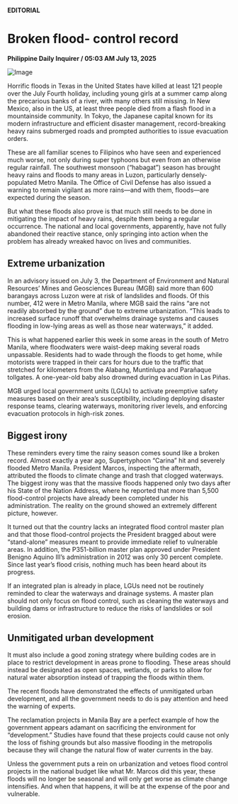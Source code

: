 **EDITORIAL**

# Broken flood- control record

****Philippine Daily Inquirer / 05:03 AM July 13, 2025****

![Image](https://raw.githubusercontent.com/github-jl14/scrapy_api/refs/heads/main/images/editorial07132025.png)

Horrific floods in Texas in the United States have killed at least 121 people over the July Fourth holiday, including young girls at a summer camp along the precarious banks of a river, with many others still missing. In New Mexico, also in the US, at least three people died from a flash flood in a mountainside community. In Tokyo, the Japanese capital known for its modern infrastructure and efficient disaster management, record-breaking heavy rains submerged roads and prompted authorities to issue evacuation orders.

These are all familiar scenes to Filipinos who have seen and experienced much worse, not only during super typhoons but even from an otherwise regular rainfall. The southwest monsoon (“habagat”) season has brought heavy rains and floods to many areas in Luzon, particularly densely-populated Metro Manila. The Office of Civil Defense has also issued a warning to remain vigilant as more rains—and with them, floods—are expected during the season.

But what these floods also prove is that much still needs to be done in mitigating the impact of heavy rains, despite them being a regular occurrence. The national and local governments, apparently, have not fully abandoned their reactive stance, only springing into action when the problem has already wreaked havoc on lives and communities.

## Extreme urbanization

In an advisory issued on July 3, the Department of Environment and Natural Resources’ Mines and Geosciences Bureau (MGB) said more than 600 barangays across Luzon were at risk of landslides and floods. Of this number, 412 were in Metro Manila, where MGB said the rains “are not readily absorbed by the ground” due to extreme urbanization. “This leads to increased surface runoff that overwhelms drainage systems and causes flooding in low-lying areas as well as those near waterways,” it added.

This is what happened earlier this week in some areas in the south of Metro Manila, where floodwaters were waist-deep making several roads unpassable. Residents had to wade through the floods to get home, while motorists were trapped in their cars for hours due to the traffic that stretched for kilometers from the Alabang, Muntinlupa and Parañaque tollgates. A one-year-old baby also drowned during evacuation in Las Piñas.

MGB urged local government units (LGUs) to activate preemptive safety measures based on their area’s susceptibility, including deploying disaster response teams, clearing waterways, monitoring river levels, and enforcing evacuation protocols in high-risk zones.

## Biggest irony

These reminders every time the rainy season comes sound like a broken record. Almost exactly a year ago, Supertyphoon “Carina” hit and severely flooded Metro Manila. President Marcos, inspecting the aftermath, attributed the floods to climate change and trash that clogged waterways. The biggest irony was that the massive floods happened only two days after his State of the Nation Address, where he reported that more than 5,500 flood-control projects have already been completed under his administration. The reality on the ground showed an extremely different picture, however.

It turned out that the country lacks an integrated flood control master plan and that those flood-control projects the President bragged about were “stand-alone” measures meant to provide immediate relief to vulnerable areas. In addition, the P351-billion master plan approved under President Benigno Aquino III’s administration in 2012 was only 30 percent complete. Since last year’s flood crisis, nothing much has been heard about its progress.

If an integrated plan is already in place, LGUs need not be routinely reminded to clear the waterways and drainage systems. A master plan should not only focus on flood control, such as cleaning the waterways and building dams or infrastructure to reduce the risks of landslides or soil erosion.

## Unmitigated urban development

It must also include a good zoning strategy where building codes are in place to restrict development in areas prone to flooding. These areas should instead be designated as open spaces, wetlands, or parks to allow for natural water absorption instead of trapping the floods within them.

The recent floods have demonstrated the effects of unmitigated urban development, and all the government needs to do is pay attention and heed the warning of experts.

The reclamation projects in Manila Bay are a perfect example of how the government appears adamant on sacrificing the environment for “development.” Studies have found that these projects could cause not only the loss of fishing grounds but also massive flooding in the metropolis because they will change the natural flow of water currents in the bay.

Unless the government puts a rein on urbanization and vetoes flood control projects in the national budget like what Mr. Marcos did this year, these floods will no longer be seasonal and will only get worse as climate change intensifies. And when that happens, it will be at the expense of the poor and vulnerable.